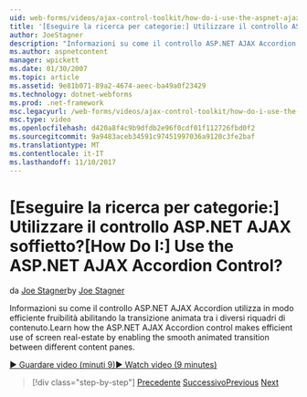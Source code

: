 ```yaml
---
uid: web-forms/videos/ajax-control-toolkit/how-do-i-use-the-aspnet-ajax-accordion-control
title: '[Eseguire la ricerca per categorie:] Utilizzare il controllo ASP.NET AJAX soffietto? | Microsoft Docs'
author: JoeStagner
description: "Informazioni su come il controllo ASP.NET AJAX Accordion utilizza in modo efficiente fruibilità abilitando la transizione animata tra p contenuto diverso..."
ms.author: aspnetcontent
manager: wpickett
ms.date: 01/30/2007
ms.topic: article
ms.assetid: 9e81b071-89a2-4674-aeec-ba49a0f23429
ms.technology: dotnet-webforms
ms.prod: .net-framework
msc.legacyurl: /web-forms/videos/ajax-control-toolkit/how-do-i-use-the-aspnet-ajax-accordion-control
msc.type: video
ms.openlocfilehash: d420a8f4c9b9dfdb2e96f0cdf01f112726fbd0f2
ms.sourcegitcommit: 9a9483aceb34591c97451997036a9120c3fe2baf
ms.translationtype: MT
ms.contentlocale: it-IT
ms.lasthandoff: 11/10/2017
---
```

<a name="how-do-i-use-the-aspnet-ajax-accordion-control"></a><span data-ttu-id="2d28f-104">[Eseguire la ricerca per categorie:] Utilizzare il controllo ASP.NET AJAX soffietto?</span><span class="sxs-lookup"><span data-stu-id="2d28f-104">[How Do I:] Use the ASP.NET AJAX Accordion Control?</span></span>
====================
<span data-ttu-id="2d28f-105">da [Joe Stagner](https://github.com/JoeStagner)</span><span class="sxs-lookup"><span data-stu-id="2d28f-105">by [Joe Stagner](https://github.com/JoeStagner)</span></span>

<span data-ttu-id="2d28f-106">Informazioni su come il controllo ASP.NET AJAX Accordion utilizza in modo efficiente fruibilità abilitando la transizione animata tra i diversi riquadri di contenuto.</span><span class="sxs-lookup"><span data-stu-id="2d28f-106">Learn how the ASP.NET AJAX Accordion control makes efficient use of screen real-estate by enabling the smooth animated transition between different content panes.</span></span>

[<span data-ttu-id="2d28f-107">&#9654; Guardare video (minuti 9)</span><span class="sxs-lookup"><span data-stu-id="2d28f-107">&#9654; Watch video (9 minutes)</span></span>](https://channel9.msdn.com/Blogs/ASP-NET-Site-Videos/how-do-i-use-the-aspnet-ajax-accordion-control)

>[!div class="step-by-step"]
<span data-ttu-id="2d28f-108">[Precedente](how-do-i-use-the-aspnet-ajax-alwaysvisible-control-extender.md)
[Successivo](how-do-i-use-the-aspnet-ajax-collapsable-panel-extender.md)</span><span class="sxs-lookup"><span data-stu-id="2d28f-108">[Previous](how-do-i-use-the-aspnet-ajax-alwaysvisible-control-extender.md)
[Next](how-do-i-use-the-aspnet-ajax-collapsable-panel-extender.md)</span></span>
